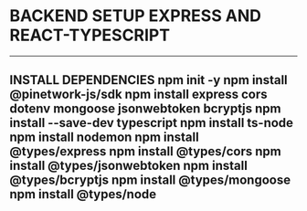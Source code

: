# BACKEND SETUP EXPRESS AND REACT-TYPESCRIPT #
---
INSTALL DEPENDENCIES 
npm init -y
npm install @pinetwork-js/sdk
npm install express cors dotenv mongoose jsonwebtoken bcryptjs
npm install --save-dev typescript
npm install ts-node
npm install nodemon
npm install @types/express 
npm install @types/cors 
npm install @types/jsonwebtoken
npm install @types/bcryptjs
npm install @types/mongoose
npm install @types/node
---
